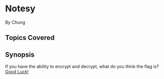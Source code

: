 # Notesy


By Chung




## Topics Covered

## Synopsis

If you have the ability to encrypt and decrypt, what do you think the flag is? [Good Luck!](https://www.youtube.com/watch?v=68BjP5f0ccE)